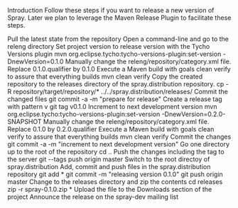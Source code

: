 Introduction
Follow these steps if you want to release a new version of Spray. Later we plan to leverage the Maven Release Plugin to facilitate these steps.

Pull the latest state from the repository
Open a command-line and go to the releng directory
Set project version to release version with the Tycho Versions plugin
mvn org.eclipse.tycho:tycho-versions-plugin:set-version -DnewVersion=0.1.0
Manually change the releng/repository/category.xml file. Replace 0.1.0.qualifier by 0.1.0
Execute a Maven build with goals clean verify to assure that everything builds
mvn clean verify
Copy the created repository to the releases directory of the spray.distribution repository.
cp -R repository/target/repository/* ../../spray.distribution/releases/
Commit the changed files
git commit -a -m "prepare for release"
Create a release tag with pattern v<version>
git tag v0.1.0
Increment to next development version
mvn org.eclipse.tycho:tycho-versions-plugin:set-version -DnewVersion=0.2.0-SNAPSHOT
Manually change the releng/repository/category.xml file. Replace 0.1.0 by 0.2.0.qualifier
Execute a Maven build with goals clean verify to assure that everything builds
mvn clean verify
Commit the changes
git commit -a -m "increment to next development version"
Go one directory up to the root of the repository
cd ..
Push the changes including the tag to the server
git --tags push origin master
Switch to the root directoy of spray.distribution
Add, commit and push files in the spray.distribution repository
git add *
git commit -m "releasing version 0.1.0"
git push origin master
Change to the releases directory and zip the contents
cd releases
zip -r spray-0.1.0.zip *
Upload the file to the Downloads section of the project
Announce the release on the spray-dev mailing list
